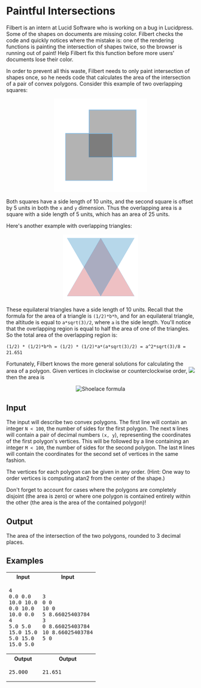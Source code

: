 # Paintful Intersections

Filbert is an intern at Lucid Software who is working on a bug in Lucidpress. Some of the shapes on documents are missing color. Filbert checks the code and quickly notices where the mistake is: one of the rendering functions is painting the intersection of shapes twice, so the browser is running out of paint! Help Filbert fix this function before more users' documents lose their color.

In order to prevent all this waste, Filbert needs to only paint intersection of shapes once, so he needs code that calculates the area of the intersection of a pair of convex polygons. Consider this example of two overlapping squares:

<div align="center">
<img alt="Overlapping squares" src="./squares.png" width="250px">
</div>

Both squares have a side length of 10 units, and the second square is offset by 5 units in both the `x` and `y` dimension. Thus the overlapping area is a square with a side length of 5 units, which has an area of 25 units.

Here's another example with overlapping triangles:

<div align="center">
<img alt="Overlapping triangles" src="./triangles.png" width="200px">
</div>

These equilateral triangles have a side length of 10 units. Recall that the formula for the area of a triangle is `(1/2)*b*h`, and for an equilateral triangle, the altitude is equal to `a*sqrt(3)/2`, where `a` is the side length. You'll notice that the overlapping region is equal to half the area of one of the triangles. So the total area of the overlapping region is:

```
(1/2) * (1/2)*b*h = (1/2) * (1/2)*a*(a*sqrt(3)/2) = a^2*sqrt(3)/8 = 21.651
```

Fortunately, Filbert knows the more general solutions for calculating the area of a polygon. Given vertices in clockwise or counterclockwise order, <img src="https://latex.codecogs.com/gif.latex?%28x_1%2C%20y_1%29%2C%20%28x_2%2C%20y_2%29%2C%20%28x_3%2C%20y_3%29%2C%20%5Cldots%28x_n%2Cy_n%29"> then the area is

<div align="center">
    <img alt="Shoelace formula" src="https://latex.codecogs.com/gif.latex?%5Cbegin%7Balign%7D%20A%26%3D%5Cfrac%7B1%7D%7B2%7D%5Cleft%7Cx_1%5Cleft%28y_n-y_1%5Cright%29+%5Csum_%7Bi%3D2%7D%5E%7Bn-1%7Dx_i%5Cleft%28y_%7Bi-1%7D-y_%7Bi+1%7D%5Cright%29+x_n%5Cleft%28y_1-y_n%5Cright%29%5Cright%7C%20%5Cnotag%20%5C%5C%20%26%3D%5Cfrac%7B1%7D%7B2%7D%5Cleft%7Cx_1%5Cleft%28y_n-y_1%5Cright%29+x_2%5Cleft%28y_1-y_2%5Cright%29+x_3%5Cleft%28y_2-y_3%5Cright%29+%5Cldots+x_n%5Cleft%28y_1-y_n%5Cright%29%5Cright%7C%20%5Cnotag%20%5Cend%7Balign%7D">
</div>

## Input

The input will describe two convex polygons. The first line will contain an integer `N < 100`, the number of sides for the first polygon. The next `N` lines will contain a pair of decimal numbers `(x, y`),  representing the coordinates of the first polygon's vertices. This will be followed by a line containing an integer `M < 100`, the number of sides for the second polygon. The last `M` lines will contain the coordinates for the second set of vertices in the same fashion.

The vertices for each polygon can be given in any order. (Hint: One way to order vertices is computing atan2 from the center of the shape.)

Don't forget to account for cases where the polygons are completely disjoint (the area is zero) or where one polygon is contained entirely within the other (the area is the area of the contained polygon)!

## Output

The area of the intersection of the two polygons, rounded to 3 decimal places.

## Examples

<table>
    <tr>
        <th>Input</th>
        <th>Input</th>
    </tr>
    <tr>
        <td><pre>4
0.0 0.0
10.0 10.0
0.0 10.0
10.0 0.0
4
5.0 5.0
15.0 15.0
5.0 15.0
15.0 5.0
</pre></td>
        <td><pre>3
0 0
10 0
5 8.66025403784
3
0 8.66025403784
10 8.66025403784
5 0</pre></td>
    </tr>
    <tr>
        <th>Output</th>
        <th>Output</th>
    </tr>
    <tr>
        <td><pre>25.000</pre></td>
        <td><pre>21.651</pre></td>
    </tr>
</table>
